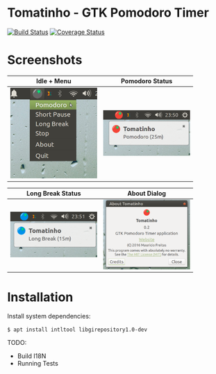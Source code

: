 # Tomatinho - GTK Pomodoro Timer

[![Build Status](https://travis-ci.org/meunomemauricio/tomatinho.svg?branch=master)](https://travis-ci.org/meunomemauricio/tomatinho)
[![Coverage Status](https://coveralls.io/repos/github/meunomemauricio/tomatinho/badge.svg?branch=master)](https://coveralls.io/github/meunomemauricio/tomatinho?branch=master)


# Screenshots

Idle + Menu | Pomodoro Status
------- | ------
<img src="https://github.com/meunomemauricio/tomatinho/blob/b3c51e63546cfdba0b8d3bd162d4cadcf9924b39/screenshots/idle_menu.png" width="200" /> | <img src="https://github.com/meunomemauricio/tomatinho/blob/b3c51e63546cfdba0b8d3bd162d4cadcf9924b39/screenshots/pomodoro.png"  width="200"  />

Long Break Status | About Dialog
------- | ------
<img src="https://github.com/meunomemauricio/tomatinho/blob/2bab5e2d7017313bf50956773e57739e459e8ecc/screenshots/long_rest.png" width="200" /> | <img src="https://github.com/meunomemauricio/tomatinho/blob/b3c51e63546cfdba0b8d3bd162d4cadcf9924b39/screenshots/about.png" width="200" />

# Installation

Install system dependencies:

    $ apt install intltool libgirepository1.0-dev

TODO:
* Build I18N
* Running Tests

